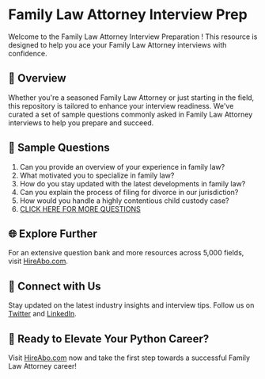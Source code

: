 # Family Law Attorney Interview Prep

Welcome to the Family Law Attorney Interview Preparation ! This resource is designed to help you ace your Family Law Attorney interviews with confidence.

## 🚀 Overview

Whether you're a seasoned Family Law Attorney or just starting in the field, this repository is tailored to enhance your interview readiness. We've curated a set of sample questions commonly asked in Family Law Attorney interviews to help you prepare and succeed.

## 📝 Sample Questions

1. Can you provide an overview of your experience in family law?
2. What motivated you to specialize in family law?
3. How do you stay updated with the latest developments in family law?
4. Can you explain the process of filing for divorce in our jurisdiction?
5. How would you handle a highly contentious child custody case?
6. [CLICK HERE FOR MORE QUESTIONS](https://hireabo.com/job/9_0_13/Family%20Law%20Attorney)

## 🌐 Explore Further

For an extensive question bank and more resources across 5,000 fields, visit [HireAbo.com](https://www.hireabo.com).

## 📱 Connect with Us

Stay updated on the latest industry insights and interview tips. Follow us on [Twitter](https://twitter.com/hireabo) and [LinkedIn](https://www.linkedin.com/in/hire-abo-3609972a8/).

## 🚀 Ready to Elevate Your Python Career?

Visit [HireAbo.com](https://www.hireabo.com) now and take the first step towards a successful Family Law Attorney career!